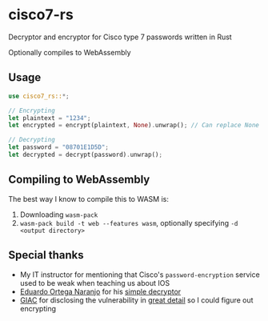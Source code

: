 # cisco7-rs
Decryptor and encryptor for Cisco type 7 passwords written in Rust

Optionally compiles to WebAssembly

## Usage
```rs
use cisco7_rs::*;

// Encrypting
let plaintext = "1234";
let encrypted = encrypt(plaintext, None).unwrap(); // Can replace None with Some(<desired salt>)

// Decrypting
let password = "08701E1D5D";
let decrypted = decrypt(password).unwrap();
```

## Compiling to WebAssembly
The best way I know to compile this to WASM is: 
1. Downloading `wasm-pack`
2. `wasm-pack build -t web --features wasm`, optionally specifying `-d <output directory>`

## Special thanks
- My IT instructor for mentioning that Cisco's `password-encryption` service used to be weak when teaching us about IOS
- [Eduardo Ortega Naranjo](https://github.com/Eduardo-Ortega102) for his [simple decryptor](https://gist.github.com/Eduardo-Ortega102/12923a72097347650856401eced0eb4d)
- [GIAC](https://www.giac.org/) for disclosing the vulnerability in [great detail](https://www.giac.org/paper/gcih/84/cisco-ios-type-7-password-vulnerability/100566) so I could figure out encrypting
